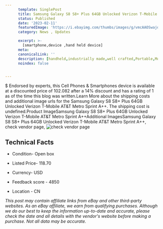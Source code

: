 ```yaml
---
      template: SinglePost
      title: Samsung Galaxy S8 S8+ Plus 64GB Unlocked Verizon T-Mobile AT&T Metro Sprint A++
      status: Published
      date: '2023-02-11'
      featuredImage: 'https://i.ebayimg.com/thumbs/images/g/vmcAAOSwajdg7eS~/s-l225.jpg'
      category: News , Updates

      excerpt: >-
        [smartphone,device ,hand held device]
      meta:
      canonicalLink: ''
      description: [handheld,industrially made,well crafted,Portable,Mobile,Compact,Convenient,Lightweight,Maneuverable,Man-portable,Miniature,Carriable,Hand-held,Light,Holdable,Transportable,Mobile device,Pocket-sized,On-the-go,Wireless,Cordless,Compact size,Convenient size, smartphone,device ,hand held device]
      noindex: false

        
---
```

$
    Endorsed by experts, this Cell Phones & Smartphones device is available at a discounted price of 102.082 after a 14% discount and has a rating of 1 as of the time this blog was written.Learn More about the shipping costs and additional image urls for the Samsung Galaxy S8 S8+ Plus 64GB Unlocked Verizon T-Mobile AT&T Metro Sprint A++. The shipping cost is undefined.Product ImageSamsung Galaxy S8 S8+ Plus 64GB Unlocked Verizon T-Mobile AT&T Metro Sprint A++Additional ImagesSamsung Galaxy S8 S8+ Plus 64GB Unlocked Verizon T-Mobile AT&T Metro Sprint A++, check vendor page, ![check vendor page](https://origin-galleryplus.ebayimg.com/ws/web/125612430194_2_0_1/225x225.jpg,https://origin-galleryplus.ebayimg.com/ws/web/125612430194_3_0_1/225x225.jpg,https://origin-galleryplus.ebayimg.com/ws/web/125612430194_4_0_1/225x225.jpg,https://origin-galleryplus.ebayimg.com/ws/web/125612430194_5_0_1/225x225.jpg)
    
    

 ## Technical Facts 



     
      

 - Condition- Open box 


      

 - Listed Price- 118.70 


      

 - Currency- USD 


      

 - Feedback score - 4850 


      

 - Location - CN 


      
      

 *_This post may contain affiliate links from eBay and other third-party websites. As an eBay affiliate, we earn from qualifying purchases. Although we do our best to keep the information up-to-date and accurate, please check the date and all details with the vendor's website before making a purchase. Not all data may be accurate._*



    
    
    
    
    
